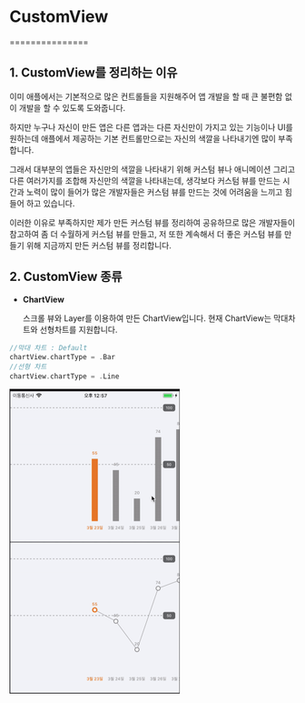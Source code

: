 
# CustomView
===============

## 1. CustomView를 정리하는 이유
이미 애플에서는 기본적으로 많은 컨트롤들을 지원해주어 앱 개발을 할 때 큰 불편함 없이 개발을 할 수 있도록 도와줍니다.

하지만 누구나 자신이 만든 앱은 다른 앱과는 다른 자신만이 가지고 있는 기능이나 UI를 원하는데 애플에서 제공하는 기본 컨트롤만으로는 자신의 색깔을 나타내기엔 많이 부족합니다.

그래서 대부분의 앱들은 자신만의 색깔을 나타내기 위해 커스텀 뷰나 애니메이션 그리고 다른 여러가지를 조합해 자신만의 색깔을 나타내는데, 생각보다 커스텀 뷰를 만드는 시간과 노력이 많이 들어가 많은 개발자들은 커스텀 뷰를 만드는 것에 어려움을 느끼고 힘들어 하고 있습니다.

이러한 이유로 부족하지만 제가 만든 커스텀 뷰를 정리하여 공유하므로 많은 개발자들이 참고하여 좀 더 수월하게 커스텀 뷰를 만들고, 저 또한 계속해서 더 좋은 커스텀 뷰를 만들기 위해 지금까지 만든 커스텀 뷰를 정리합니다.

## 2. CustomView 종류
* **ChartView**

  스크롤 뷰와 Layer를 이용하여 만든 ChartView입니다. 현재 ChartView는 막대차트와 선형차트를 지원합니다.
  
```swift
//막대 차트 : Default
chartView.chartType = .Bar
//선형 차트
chartView.chartType = .Line
```
  <img src="Resource/ChartView.gif" width="300"/>
